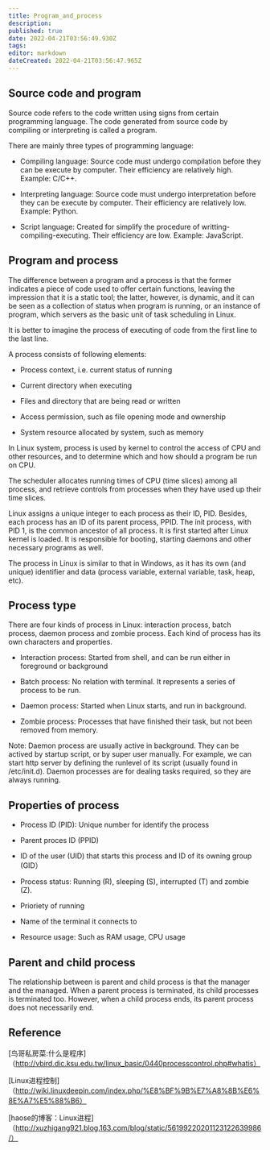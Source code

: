 ```yaml
---
title: Program_and_process
description: 
published: true
date: 2022-04-21T03:56:49.930Z
tags: 
editor: markdown
dateCreated: 2022-04-21T03:56:47.965Z
---
```




## Source code and program

Source code refers to the code written using signs from certain programming language. The code generated from source code by compiling or interpreting is called a program.


There are mainly three types of programming language:

* Compiling language: Source code must undergo compilation before they can be execute by computer. Their efficiency are relatively high. Example: C/C++.

* Interpreting language: Source code must undergo interpretation before they can be execute by computer. Their efficiency are relatively low. Example: Python.

* Script language: Created for simplify the procedure of writting-compiling-executing. Their efficiency are low. Example: JavaScript.

## Program and process

The difference between a program and a process is that the former indicates a piece of code used to offer certain functions, leaving the impression that it is a static tool; the latter, however, is dynamic, and it can be seen as a collection of status when program is running, or an instance of program, which servers as the basic unit of task scheduling in Linux.

It is better to imagine the process of executing of code from the first line to the last line.

A process consists of following elements:

* Process context, i.e. current status of running

* Current directory when executing

* Files and directory that are being read or written

* Access permission, such as file opening mode and ownership

* System resource allocated by system, such as memory

In Linux system, process is used by kernel to control the access of CPU and other resources, and to determine which and how should a program be run on CPU.

The scheduler allocates running times of CPU (time slices) among all process, and retrieve controls from processes when they have used up their time slices.

Linux assigns a unique integer to each process as their ID, PID. Besides, each process has an ID of its parent process, PPID. The init process, with PID 1, is the common ancestor of all process. It is first started after Linux kernel is loaded. It is responsible for booting, starting daemons and other necessary programs as well.

The process in Linux is similar to that in Windows, as it has its own (and unique) identifier and data (process variable, external variable, task, heap, etc).


## Process type

There are four kinds of process in Linux: interaction process, batch process, daemon process and zombie process. Each kind of process has its own characters and properties.

* Interaction process: Started from shell, and can be run either in foreground or background

* Batch process: No relation with terminal. It represents a series of process to be run.

* Daemon process: Started when Linux starts, and run in background.

* Zombie process: Processes that have finished their task, but not been removed from memory.

Note: Daemon process are usually active in background. They can be actived by startup script, or by super user manually. For example, we can start http server by defining the runlevel of its script (usually found in /etc/init.d). Daemon processes are for dealing tasks required, so they are always running.

## Properties of process

* Process ID (PID): Unique number for identify the process

* Parent proces ID (PPID)

* ID of the user (UID) that starts this process and ID of its owning group (GID）

* Process status: Running (R), sleeping (S), interrupted (T) and zombie (Z).

* Prioriety of running

* Name of the terminal it connects to

* Resource usage: Such as RAM usage, CPU usage

## Parent and child process

The relationship between is parent and child process is that the manager and the managed. When a parent process is terminated, its child processes is terminated too. However, when a child process ends, its parent process does not necessarily end.

## Reference

[鸟哥私房菜:什么是程序]（http://vbird.dic.ksu.edu.tw/linux_basic/0440processcontrol.php#whatis）

[Linux进程控制]（http://wiki.linuxdeepin.com/index.php/%E8%BF%9B%E7%A8%8B%E6%8E%A7%E5%88%B6）

[haose的博客：Linux进程]（http://xuzhigang921.blog.163.com/blog/static/56199220201123122639986/）